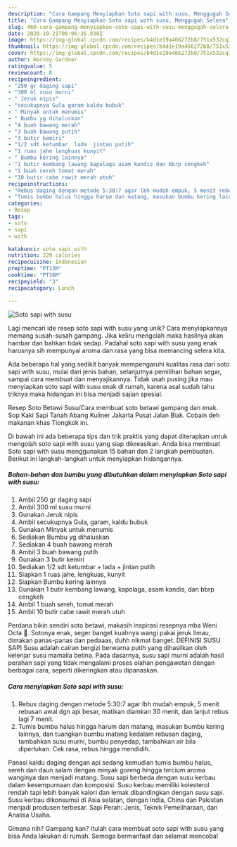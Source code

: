 ```yaml
---
description: "Cara Gampang Menyiapkan Soto sapi with susu, Menggugah Selera"
title: "Cara Gampang Menyiapkan Soto sapi with susu, Menggugah Selera"
slug: 460-cara-gampang-menyiapkan-soto-sapi-with-susu-menggugah-selera
date: 2020-10-21T06:06:35.938Z
image: https://img-global.cpcdn.com/recipes/b4d1e19a466272b8/751x532cq70/soto-sapi-with-susu-foto-resep-utama.jpg
thumbnail: https://img-global.cpcdn.com/recipes/b4d1e19a466272b8/751x532cq70/soto-sapi-with-susu-foto-resep-utama.jpg
cover: https://img-global.cpcdn.com/recipes/b4d1e19a466272b8/751x532cq70/soto-sapi-with-susu-foto-resep-utama.jpg
author: Harvey Gardner
ratingvalue: 5
reviewcount: 8
recipeingredient:
- "250 gr daging sapi"
- "300 ml susu murni"
- " Jeruk nipis"
- "secukupnya Gula garam kaldu bubuk"
- " Minyak untuk menumis"
- " Bumbu yg dihaluskan"
- "4 buah bawang merah"
- "3 buah bawang putih"
- "3 butir kemiri"
- "1/2 sdt ketumbar  lada  jintan putih"
- "1 ruas jahe lengkuas kunyit"
- " Bumbu kering lainnya"
- "1 butir kembang lawang kapolaga asam kandis dan bbrp cengkeh"
- "1 buah sereh tomat merah"
- "10 butir cabe rawit merah utuh"
recipeinstructions:
- "Rebus daging dengan metode 5:30:7 agar lbh mudah empuk, 5 menit rebusan awal dgn api besar, matikan diamkan 30 menit, dan lanjut rebus lagi 7 menit."
- "Tumis bumbu halus hingga harum dan matang, masukan bumbu kering lainnya, dan tuangkan bumbu matang kedalam rebusan daging, tambahkan susu murni, bumbu penyedap, tambahkan air bila diperlukan. Cek rasa, rebus hingga mendidih."
categories:
- Resep
tags:
- soto
- sapi
- with

katakunci: soto sapi with 
nutrition: 229 calories
recipecuisine: Indonesian
preptime: "PT13M"
cooktime: "PT36M"
recipeyield: "3"
recipecategory: Lunch

---
```



![Soto sapi with susu](https://img-global.cpcdn.com/recipes/b4d1e19a466272b8/751x532cq70/soto-sapi-with-susu-foto-resep-utama.jpg)

Lagi mencari ide resep soto sapi with susu yang unik? Cara menyiapkannya memang susah-susah gampang. Jika keliru mengolah maka hasilnya akan hambar dan bahkan tidak sedap. Padahal soto sapi with susu yang enak harusnya sih mempunyai aroma dan rasa yang bisa memancing selera kita.

Ada beberapa hal yang sedikit banyak mempengaruhi kualitas rasa dari soto sapi with susu, mulai dari jenis bahan, selanjutnya pemilihan bahan segar, sampai cara membuat dan menyajikannya. Tidak usah pusing jika mau menyiapkan soto sapi with susu enak di rumah, karena asal sudah tahu triknya maka hidangan ini bisa menjadi sajian spesial.

Resep Soto Betawi Susu/Cara membuat soto betawi gampang dan enak. Sop Kaki Sapi Tanah Abang Kuliner Jakarta Pusat Jalan Biak. Cobain deh makanan khas Tiongkok ini.


Di bawah ini ada beberapa tips dan trik praktis yang dapat diterapkan untuk mengolah soto sapi with susu yang siap dikreasikan. Anda bisa membuat Soto sapi with susu menggunakan 15 bahan dan 2 langkah pembuatan. Berikut ini langkah-langkah untuk menyiapkan hidangannya.

<!--inarticleads1-->

##### Bahan-bahan dan bumbu yang dibutuhkan dalam menyiapkan Soto sapi with susu:

1. Ambil 250 gr daging sapi
1. Ambil 300 ml susu murni
1. Gunakan  Jeruk nipis
1. Ambil secukupnya Gula, garam, kaldu bubuk
1. Gunakan  Minyak untuk menumis
1. Sediakan  Bumbu yg dihaluskan
1. Sediakan 4 buah bawang merah
1. Ambil 3 buah bawang putih
1. Gunakan 3 butir kemiri
1. Sediakan 1/2 sdt ketumbar + lada + jintan putih
1. Siapkan 1 ruas jahe, lengkuas, kunyit
1. Siapkan  Bumbu kering lainnya
1. Gunakan 1 butir kembang lawang, kapolaga, asam kandis, dan bbrp cengkeh
1. Ambil 1 buah sereh, tomat merah
1. Ambil 10 butir cabe rawit merah utuh


Perdana bikin sendiri soto betawi, makasih inspirasi resepnya mba Weni Octa 🤗. Sotonya enak, seger banget kuahnya wangi pakai jeruk limau, dimakan panas-panas dan pedaaas, duhh nikmat banget. DEFINISI SUSU SAPI Susu adalah cairan bergizi berwarna putih yang dihasilkan oleh kelenjar susu mamalia betina. Pada dasarnya, susu sapi murni adalah hasil perahan sapi yang tidak mengalami proses olahan pengawetan dengan berbagai cara, seperti dikeringkan atau dipanaskan. 

<!--inarticleads2-->

##### Cara menyiapkan Soto sapi with susu:

1. Rebus daging dengan metode 5:30:7 agar lbh mudah empuk, 5 menit rebusan awal dgn api besar, matikan diamkan 30 menit, dan lanjut rebus lagi 7 menit.
1. Tumis bumbu halus hingga harum dan matang, masukan bumbu kering lainnya, dan tuangkan bumbu matang kedalam rebusan daging, tambahkan susu murni, bumbu penyedap, tambahkan air bila diperlukan. Cek rasa, rebus hingga mendidih.


Panasi kaldu daging dengan api sedang kemudian tumis bumbu halus, sereh dan daun salam dengan minyak goreng hingga tercium aroma wanginya dan menjadi matang. Susu sapi berbeda dengan susu kerbau dalam kesempurnaan dan komposisi. Susu kerbau memiliki kolesterol rendah tapi lebih banyak kalori dan lemak dibandingkan dengan susu sapi. Susu kerbau dikonsumsi di Asia selatan, dengan India, China dan Pakistan menjadi produsen terbesar. Sapi Perah: Jenis, Teknik Pemeliharaan, dan Analisa Usaha. 

Gimana nih? Gampang kan? Itulah cara membuat soto sapi with susu yang bisa Anda lakukan di rumah. Semoga bermanfaat dan selamat mencoba!
